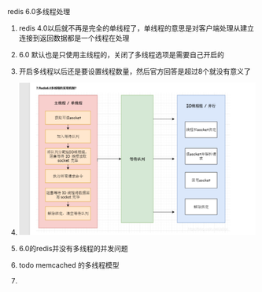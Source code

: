 redis 6.0多线程处理

1. redis 4.0以后就不再是完全的单线程了，单线程的意思是对客户端处理从建立连接到返回数据都是一个线程在处理
2. 6.0 默认也是只使用主线程的，关闭了多线程选项是需要自己开启的
3. 开启多线程以后还是要设置线程数量，然后官方回答是超过8个就没有意义了
4. ![image-20201207163026116](../images/image-20201207163026116.png)

5. 6.0的redis并没有多线程的并发问题
6. todo memcached 的多线程模型
7. 